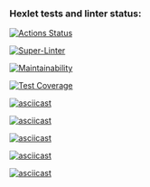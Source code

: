 ### Hexlet tests and linter status:
[![Actions Status](https://github.com/Mediolan/frontend-project-lvl2/workflows/hexlet-check/badge.svg)](https://github.com/Mediolan/frontend-project-lvl2/actions)

[![Super-Linter](https://github.com/Mediolan/frontend-project-lvl2/actions/workflows/superlinter.yml/badge.svg)](https://github.com/Mediolan/frontend-project-lvl2/actions/workflows/superlinter.yml)

[![Maintainability](https://api.codeclimate.com/v1/badges/a4b00c8a957172bdfb2b/maintainability)](https://codeclimate.com/github/Mediolan/frontend-project-lvl2/maintainability)

[![Test Coverage](https://api.codeclimate.com/v1/badges/a4b00c8a957172bdfb2b/test_coverage)](https://codeclimate.com/github/Mediolan/frontend-project-lvl2/test_coverage)

[![asciicast](https://asciinema.org/a/A8uAGXpmbKbjE8metM6v75y0N.svg)](https://asciinema.org/a/A8uAGXpmbKbjE8metM6v75y0N)

[![asciicast](https://asciinema.org/a/Zp1c7aDuY9osmKATn0qgknhLx.svg)](https://asciinema.org/a/Zp1c7aDuY9osmKATn0qgknhLx)

[![asciicast](https://asciinema.org/a/NbDyfHX7zyRLAcPRwsXZIumnK.svg)](https://asciinema.org/a/NbDyfHX7zyRLAcPRwsXZIumnK)

[![asciicast](https://asciinema.org/a/TbGiN8FQAkP8CUtwhKFHSMNSm.svg)](https://asciinema.org/a/TbGiN8FQAkP8CUtwhKFHSMNSm)

[![asciicast](https://asciinema.org/a/8xt0AynJxWuFpylDKfEA2qve3.svg)](https://asciinema.org/a/8xt0AynJxWuFpylDKfEA2qve3)